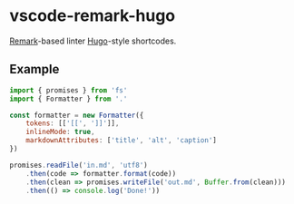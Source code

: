 # vscode-remark-hugo

[Remark](https://github.com/gnab/remark)-based linter [Hugo](https://gohugo.io/content-management/shortcodes/)-style shortcodes.

## Example

```js
import { promises } from 'fs'
import { Formatter } from '.'

const formatter = new Formatter({
    tokens: [['[[', ']]']],
    inlineMode: true,
    markdownAttributes: ['title', 'alt', 'caption']
})

promises.readFile('in.md', 'utf8')
    .then(code => formatter.format(code))
    .then(clean => promises.writeFile('out.md', Buffer.from(clean)))
    .then(() => console.log('Done!'))

```
